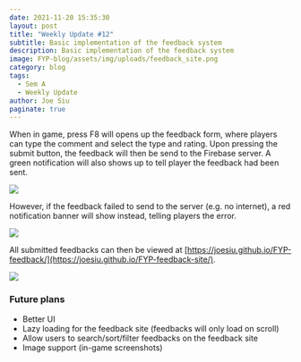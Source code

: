 ```yaml
---
date: 2021-11-20 15:35:30
layout: post
title: "Weekly Update #12"
subtitle: Basic implementation of the feedback system
description: Basic implementation of the feedback system
image: FYP-blog/assets/img/uploads/feedback_site.png
category: blog
tags:
  - Sem A
  - Weekly Update
author: Joe Siu
paginate: true
---
```

When in game, press F8 will opens up the feedback form, where players can type the comment and select the type and rating. Upon pressing the submit button, the feedback will then be send to the Firebase server. A green notification will also shows up to tell player the feedback had been sent.

![](/FYP-blog/assets/img/uploads/feedback_success.png)

However, if the feedback failed to send to the server (e.g. no internet), a red notification banner will show instead, telling players the error.

![](/FYP-blog/assets/img/uploads/feedback_fail.png)

All submitted feedbacks can then be viewed at [https://joesiu.github.io/FYP-feedback/](https://joesiu.github.io/FYP-feedback-site/).

![](/FYP-blog/assets/img/uploads/feedback_site.png)

### Future plans

* Better UI
* Lazy loading for the feedback site (feedbacks will only load on scroll)
* Allow users to search/sort/filter feedbacks on the feedback site
* Image support (in-game screenshots)